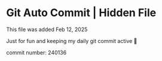 # Git Auto Commit | Hidden File

This file was added Feb 12, 2025

Just for fun and keeping my daily git commit active 🤪

commit number: 240136
